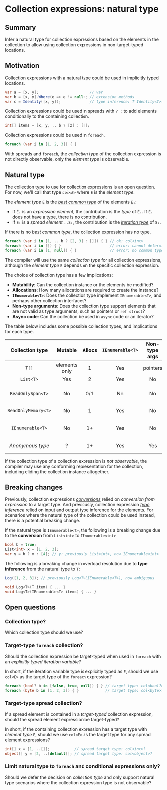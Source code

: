 # Collection expressions: natural type

## Summary

Infer a natural type for collection expressions based on the elements in the collection to allow using collection expressions in non-target-typed locations.

## Motivation

Collection expressions with a natural type could be used in implicitly typed locations.

```csharp
var a = [x, y];                       // var
var b = [x, y].Where(e => e != null); // extension methods
var c = Identity([x, y]);             // type inference: T Identity<T>(T)
```

Collection expressions could be used in spreads with `? :` to add elements conditionally to the containing collection.

```csharp
int[] items = [x, y, .. b ? [z] : []];
```

Collection expressions could be used in `foreach`.

```csharp
foreach (var i in [1, 2, 3]) { }
```

With spreads and `foreach`, the *collection type* of the collection expression is not directly observable, only the *element type* is observable.

## Natural type

The collection type to use for collection expressions is an open question. For now, we'll call that type *`col<E>`* where `E` is the *element type*.

The *element type* `E` is the [*best common type*](https://github.com/dotnet/csharpstandard/blob/standard-v6/standard/expressions.md#116315-finding-the-best-common-type-of-a-set-of-expressions) of the elements `Eᵢ`:
* If `Eᵢ` is an *expression element*, the contribution is the *type* of `Eᵢ`. If `Eᵢ` does not have a type, there is no contribution.
* If `Eᵢ` is a *spread element* `..Sᵢ`, the contribution is the [*iteration type*](https://github.com/dotnet/csharpstandard/blob/standard-v6/standard/statements.md#1295-the-foreach-statement) of `Sᵢ`.

If there is no *best common type*, the collection expression has no type.

```csharp
foreach (var i in [1, .. b ? [2, 3] : []]) { } // ok: col<int>
foreach (var i in []) { }                      // error: cannot determine type
foreach (var i in [1, null]) { }               // error: no common type for int, <null>
```

The compiler will use the same *collection type* for all collection expressions, although the *element type* `E` depends on the specific collection expression.

The choice of collection type has a few implications:
- **Mutability**: Can the collection instance or the elements be modified?
- **Allocations**: How many allocations are required to create the instance?
- **`IEnumerable<T>`**: Does the collection type implement `IEnumerable<T>`, and perhaps other collection interfaces?
- **Non-type arguments**: Does the collection type support elements that are not valid as type arguments, such as pointers or `ref struct`?
- **Async code**: Can the collection be used in `async` code or an iterator?

The table below includes some possible collection types, and implications for each type.

|Collection type|Mutable|Allocs|`IEnumerable<T>`|Non-type args|Async|Details|
|:---:|:---:|:---:|:---:|:---:|:---:|:---:|
|`T[]`|elements only|1|Yes|pointers|Yes| |
|`List<T>`|Yes|2|Yes|No|Yes| |
|`ReadOnlySpan<T>`|No|0/1|No|No|No|stack/heap allocated buffer|
|`ReadOnlyMemory<T>`|No|1|Yes|No|Yes|heap allocated buffer|
|`IEnumerable<T>`|No|1+|Yes|No|Yes|context-dependent implementation|
|*Anonymous type*|?|1+|Yes|Yes|Yes|compiler-generated type|

If the collection type of a collection expression is *not observable*, the compiler may use any conforming representation for the collection, including eliding the collection instance altogether.

## Breaking changes

Previously, collection expressions [*conversions*](https://github.com/dotnet/csharplang/blob/main/proposals/csharp-12.0/collection-expressions.md#conversions) relied on *conversion from expression* to a target type.
And previously, collection expression [*type inference*](https://github.com/dotnet/csharplang/blob/main/proposals/csharp-12.0/collection-expressions.md#type-inference) relied on input and output type inference for the elements.
For scenarios where the natural type of the collection could be used instead, there is a potential breaking change.

If the natural type is `IEnumerable<T>`, the following is a breaking change due to the **conversion** from `List<int>` to `IEnumerable<int>`

```csharp
bool b = true;
List<int> x = [1, 2, 3];
var y = b ? x : [4]; // y: previously List<int>, now IEnumerable<int>
```

The following is a breaking change in overload resolution due to **type inference** from the natural type to `T`:

```csharp
Log([1, 2, 3]); // previously Log<T>(IEnumerable<T>), now ambiguous

void Log<T>(T item) { ... }
void Log<T>(IEnumerable<T> items) { ... }
```

## Open questions

### Collection type?

Which collection type should we use?

### Target-type `foreach` collection?

Should the collection expression be target-typed when used in `foreach` with an *explicitly typed iteration variable*?

In short, if the iteration variable type is explicitly typed as `E`, should we use `col<E>` as the target type of the `foreach` expression?

```csharp
foreach (bool? b in [false, true, null]) { } // target type: col<bool?>?
foreach (byte b in [1, 2, 3]) { }            // target type: col<byte>?
```

### Target-type spread collection?

If a spread element is contained in a *target-typed* collection expression, should the spread element expression be target-typed?

In short, if the containing collection expression has a target type with *element type* `E`, should we use `col<E>` as the target type for any spread element expressions?

```csharp
int[] x = [1, ..[]];           // spread target type: col<int>?
object[] y = [2, ..[default]]; // spread target type: col<object>?
```

### Limit natural type to `foreach` and conditional expressions only?

Should we defer the decision on *collection type* and only support natural type scenarios where the collection expression type is not observable?